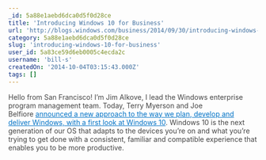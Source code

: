 ```yaml
---
_id: 5a88e1aebd6dca0d5f0d28ce
title: 'Introducing Windows 10 for Business'
url: 'http://blogs.windows.com/business/2014/09/30/introducing-windows-10-for-business/'
category: 5a88e1aebd6dca0d5f0d28ce
slug: 'introducing-windows-10-for-business'
user_id: 5a83ce59d6eb0005c4ecda2c
username: 'bill-s'
createdOn: '2014-10-04T03:15:43.000Z'
tags: []
---
```


<span style="color: #454545;">Hello from San Francisco! I’m Jim Alkove, I lead the Windows enterprise program management team. Today, Terry Myerson and Joe Belfiore </span><a style="color: #0072c6;" href="http://blogs.windows.com/bloggingwindows/2014/09/30/announcing-windows-10/">announced a new approach to the way we plan, develop and deliver Windows, with a first look at Windows 10</a><span style="color: #454545;">. Windows 10 is the next generation of our OS that adapts to the devices you’re on and what you’re trying to get done with a consistent, familiar and compatible experience that enables you to be more productive.</span>
